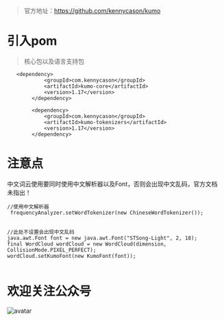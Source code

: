 
>官方地址：https://github.com/kennycason/kumo

# 引入pom
> 核心包以及语言支持包

```
   <dependency>
            <groupId>com.kennycason</groupId>
            <artifactId>kumo-core</artifactId>
            <version>1.17</version>
        </dependency>

        <dependency>
            <groupId>com.kennycason</groupId>
            <artifactId>kumo-tokenizers</artifactId>
            <version>1.17</version>
        </dependency>
 ```
            
            
            
# 注意点
中文词云使用要同时使用中文解析器以及Font，否则会出现中文乱码，官方文档未指出！

```
//使用中文解析器
 frequencyAnalyzer.setWordTokenizer(new ChineseWordTokenizer());
 
 
//此处不设置会出现中文乱码
java.awt.Font font = new java.awt.Font("STSong-Light", 2, 18);
final WordCloud wordCloud = new WordCloud(dimension, CollisionMode.PIXEL_PERFECT);
wordCloud.setKumoFont(new KumoFont(font));
 
 ```
 
 # 欢迎关注公众号
 
 ![avatar](http://qn.cxylt.cn/zhyd/cover/20190506030834525.jpg)
 
